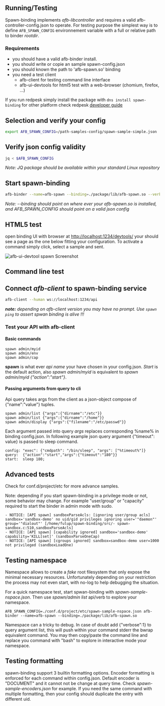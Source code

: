 ## Running/Testing

Spawn-binding implements *afb-libcontroller* and requires a valid afb-controller-config.json to operate. For testing purpose the simplest way
is to define ```AFB_SPAWN_CONFIG``` environnement variable with a full or relative path to binder *rootdir*.

### Requirements

* you should have a valid afb-binder install.
* you should write or copie an sample spawn-config.json
* you should known the path to 'afb-spawn.so' binding
* you need a test client 
    * afb-client for testing command line interface 
    * afb-ui-devtools for html5 test with a web-browser (chomium, firefox, ...)

If you run redpesk simply install the package with ```dns install spawn-binding``` for other platform check redpesk [developer guide](https://docs.redpesk.bzh/docs/en/master/developer-guides/host-configuration/docs/1-Setup-your-build-host.html)

## Selection and verify your config
``` bash
export AFB_SPAWN_CONFIG=/path-samples-config/spawn-sample-simple.json
```

## Verify json config validity
``` bash
jq < $AFB_SPAWN_CONFIG
```
*Note: JQ package should be available within your standard Linux repository*

## Start spawn-binding

``` bash
afb-binder --name=afb-spawn --binding=./package/lib/afb-spawn.so --verbose
```
*Note: --binding should point on where ever your *afb-spawn.so* is installed, and AFB_SPAWN_CONFIG should point on a valid json config*

## HTML5 test 

open binding UI with browser at [http://localhost:1234/devtools/](http://localhost:1234/devtools/index.html) your should see a page as the one below fitting your configuration. To activate a command simply click, select a sample and sent. 

![afb-ui-devtool spawn Screenshot](assets/spawn-binding-hello.jpg.png)

## Command line test 
## Connect *afb-client* to spawn-binding service
``` bash
afb-client --human ws://localhost:1234/api
```
***note:** depending on afb-client version you may have no prompt. Use ```spawn ping``` to assert spwan binding is alive !!!*

### Test your API with afb-client

#### Basic commands
```
spawn admin/myid
spawn admin/env
spawn admin/cap
```
**spawn** is what ever *api name* your have chosen in your config.json. *Start* is the default action, also *spawn admin/myid* is equivalent to *spawn admin/myid {"action":"start"}*.

#### Passing arguments from query to cli
Api query takes args from the client as a json-object compose of {"name":"value"} tuples. 

```
spawn admin/list {"args":{"dirname":"/etc"}}
spawn admin/list {"args":{"dirname":"/home"}}
spawn admin/display {"args":{"filename":"/etc/passwd"}}
```
Each argument passed into query *args* replaces corresponding %name% in binding config.json. In following example json query argument {"timeout": value} is passed to sleep command.
```
config: "exec": {"cmdpath": "/bin/sleep", "args": ["%timeout%"]}
query:  {"action":"start","args":{"timeout":"180"}}
start:  sleep 180;

```
## Advanced tests
Check for conf.d/project/etc for more advance samples.

Note: depending if you start spawn-binding in a privilege mode or not, some behavior may change. For example "user/group" or "capacity" required to start the binder in admin mode with sudo.
```
- NOTICE: [API spawn] sandboxParseAcls: [ignoring user/group acls] sandbox='sandbox-demo' no uid/gid privileges ignoring user='"daemon"' group='"dialout"' [/home/fulup/spawn-binding/src/- spawn-sandbox.c:510,sandboxParseAcls]
- NOTICE: [API spawn] [capability ignored] sandbox='sandbox-demo' capability='KILL[set]' (sandboxParseOneCap)
- NOTICE: [API spawn] [cgroups ignored] sandbox=sandbox-demo user=1000 not privileged (sandboxLoadOne)
```

## Testing namespace

Namespace allows to create a *fake* root filesystem that only expose the minimal necessary resources. Unfortunately depending on your restriction the process may not even start, with no-log to help debugging the situation.

For a quick namespace test, start spwan-binding with *spawn-sample-nspace.json*. Then use *spawn/admin list* api/verb to explore your namespace.
```
AFB_SPAWN_CONFIG=./conf.d/project/etc/spawn-sample-nspace.json afb-binder --name=afb-spawn --binding=./package/lib/afb-spawn.so 
```
Namespace can a tricky to debug. In case of doubt add {"verbose":1} to query argument list, this will push within your command stderr the bwrap equivalent command. You may then copy/paste the command line and replace you command with "bash" to explore in interactive mode your namespace.

## Testing formatting

spawn-binding support 3 builtin formatting options. Encoder formatting is enforced for each command within config.json. Default encoder is "DOCUMENT" and it cannot not be change at query time. Check *spawn-sample-encoders.json* for example. If you need the same command with multiple formatting, then your config should duplicate the entry with different uid. 